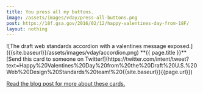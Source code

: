 ```yaml
---
title: You press all my buttons.
image: /assets/images/vday/press-all-buttons.png
post: https://18f.gsa.gov/2016/02/12/happy-valentines-day-from-18F/
layout: nothing
---
```

<meta name="twitter:card" content="photo" />
<meta name="twitter:title" content="{{ page.title }}" />
<meta name="twitter:image" content="{{site.baseurl}}{{page.image}}" />
<meta name="twitter:url" content="{{ page.post }}" />
![The draft web standards accordion with a valentines message exposed.]({{site.baseurl}}/assets/images/vday/accordion.png)
**{{ page.title }}** [Send this card to someone on Twitter!](https://twitter.com/intent/tweet?text=Happy%20Valentines%20Day%20from%20the%20Draft%20U.S.%20Web%20Design%20Standards%20team!%20{{site.baseurl}}{{page.url}})

[Read the blog post for more about these cards.]({{page.post}})
